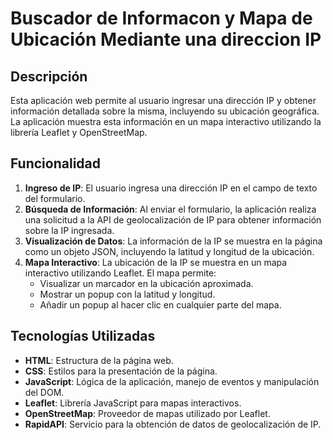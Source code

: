 # Buscador de Informacon y Mapa de Ubicación Mediante una direccion IP 

## Descripción

Esta aplicación web permite al usuario ingresar una dirección IP y obtener información detallada sobre la misma, incluyendo su ubicación geográfica. La aplicación muestra esta información en un mapa interactivo utilizando la librería Leaflet y OpenStreetMap.

## Funcionalidad

1. **Ingreso de IP**: El usuario ingresa una dirección IP en el campo de texto del formulario.
2. **Búsqueda de Información**: Al enviar el formulario, la aplicación realiza una solicitud a la API de geolocalización de IP para obtener información sobre la IP ingresada.
3. **Visualización de Datos**: La información de la IP se muestra en la página como un objeto JSON, incluyendo la latitud y longitud de la ubicación.
4. **Mapa Interactivo**: La ubicación de la IP se muestra en un mapa interactivo utilizando Leaflet. El mapa permite:
   - Visualizar un marcador en la ubicación aproximada.
   - Mostrar un popup con la latitud y longitud.
   - Añadir un popup al hacer clic en cualquier parte del mapa.

## Tecnologías Utilizadas

- **HTML**: Estructura de la página web.
- **CSS**: Estilos para la presentación de la página.
- **JavaScript**: Lógica de la aplicación, manejo de eventos y manipulación del DOM.
- **Leaflet**: Librería JavaScript para mapas interactivos.
- **OpenStreetMap**: Proveedor de mapas utilizado por Leaflet.
- **RapidAPI**: Servicio para la obtención de datos de geolocalización de IP.